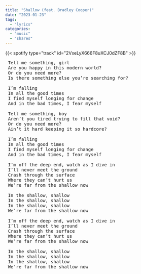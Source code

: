 ```yaml
---
title: "Shallow (feat. Bradley Cooper)"
date: "2023-01-23"
tags:
  - "lyrics"
categories:
  - "music"
  - "shares"
---
```

{{< spotify type="track" id="2VxeLyX666F8uXCJ0dZF8B" >}}

<pre>
 Tell me something, girl
 Are you happy in this modern world?
 Or do you need more?
 Is there something else you’re searching for?

 I’m falling
 In all the good times
 I find myself longing for change
 And in the bad times, I fear myself

 Tell me something, boy
 Aren’t you tired trying to fill that void?
 Or do you need more?
 Ain’t it hard keeping it so hardcore?

 I’m falling
 In all the good times
 I find myself longing for change
 And in the bad times, I fear myself

 I’m off the deep end, watch as I dive in
 I’ll never meet the ground
 Crash through the surface
 Where they can’t hurt us
 We’re far from the shallow now

 In the shallow, shallow
 In the shallow, shallow
 In the shallow, shallow
 We’re far from the shallow now

 I’m off the deep end, watch as I dive in
 I’ll never meet the ground
 Crash through the surface
 Where they can’t hurt us
 We’re far from the shallow now

 In the shallow, shallow
 In the shallow, shallow
 In the shallow, shallow
 We’re far from the shallow now
</pre>
